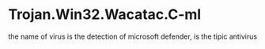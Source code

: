 # Trojan.Win32.Wacatac.C-ml
the name of virus is the detection of microsoft defender, is the tipic antivirus
